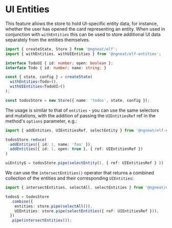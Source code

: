 # UI Entities

This feature allows the store to hold UI-specific entity data, for instance, whether the user has opened the card representing an entity.
When used in conjunction with `withEntities` this can be used to store additional UI data separately from the entities themselves.

```ts
import { createState, Store } from '@ngneat/elf';
import { withEntities, withUIEntities } from '@ngneat/elf-entities';

interface TodoUI { id: number; open: boolean };
interface Todo { id: number; name: string; }

const { state, config } = createState(
  withEntities<Todo>(),  
  withUIEntities<TodoUI>()  
);

const todosStore = new Store({ name: 'todos', state, config });
```

The usage is similar to that of `entities` - you can use the same selectors and mutations, with the addition of passing the
`UIEntitiesRef` ref in the method's `options` parameter, e.g.:

```ts
import { addEntities, UIEntitiesRef, selectEntity } from '@ngneat/elf-entities';

todosStore.reduce(
  addEntities({ id: 1, name: 'foo' }),
  addEntities({ id: 1, open: true }, { ref: UIEntitiesRef })  
)

uiEntity$ = todosStore.pipe(selectEntity(1, { ref: UIEntitiesRef } ))
```

We can use the `intersectEntities()` operator that returns a combined collection of the entities and their corresponding `UIEntities`:

```ts
import { intersectEntities, selectAll, selectEntities } from '@ngneat/elf-entities';

todos$ = todosStore
  .combine({
    entities: store.pipe(selectAll()),
    UIEntities: store.pipe(selectEntities({ ref: UIEntitiesRef })),
  })
  .pipe(intersectEntities());
```
